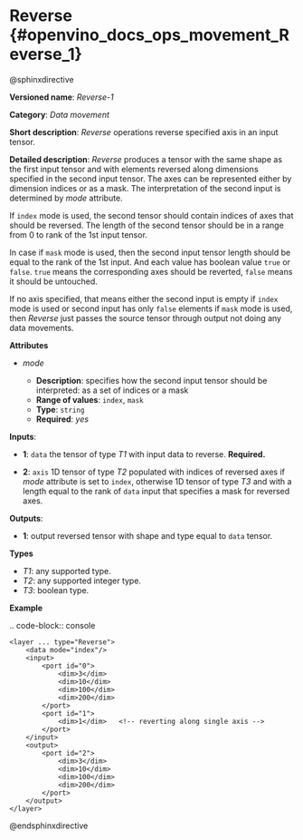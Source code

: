 # Reverse {#openvino_docs_ops_movement_Reverse_1}

@sphinxdirective

**Versioned name**: *Reverse-1*

**Category**: *Data movement*

**Short description**: *Reverse* operations reverse specified axis in an input tensor.

**Detailed description**: *Reverse* produces a tensor with the same shape as the first input tensor and with elements reversed along dimensions specified in the second input tensor. The axes can be represented either by dimension indices or as a mask. The interpretation of the second input is determined by *mode* attribute.

If ``index`` mode is used, the second tensor should contain indices of axes that should be reversed. The length of the second tensor should be in a range from 0 to rank of the 1st input tensor.

In case if ``mask`` mode is used, then the second input tensor length should be equal to the rank of the 1st input. And each value has boolean value ``true`` or ``false``. ``true`` means the corresponding axes should be reverted, ``false`` means it should be untouched.

If no axis specified, that means either the second input is empty if ``index`` mode is used or second input has only ``false`` elements if ``mask`` mode is used, then *Reverse* just passes the source tensor through output not doing any data movements.

**Attributes**

* *mode*

  * **Description**: specifies how the second input tensor should be interpreted: as a set of indices or a mask
  * **Range of values**: ``index``, ``mask``
  * **Type**: ``string``
  * **Required**: *yes*

**Inputs**:

*   **1**: ``data`` the tensor of type *T1* with input data to reverse. **Required.**

*   **2**: ``axis`` 1D tensor of type *T2* populated with indices of reversed axes if *mode* attribute is set to ``index``, otherwise 1D tensor of type *T3* and with a length equal to the rank of ``data`` input that specifies a mask for reversed axes.

**Outputs**:

*   **1**: output reversed tensor with shape and type equal to ``data`` tensor.

**Types**

* *T1*: any supported type.
* *T2*: any supported integer type.
* *T3*: boolean type.

**Example**

.. code-block:: console

    <layer ... type="Reverse">
        <data mode="index"/>
        <input>
            <port id="0">
                <dim>3</dim>
                <dim>10</dim>
                <dim>100</dim>
                <dim>200</dim>
            </port>
            <port id="1">
                <dim>1</dim>   <!-- reverting along single axis -->
            </port>
        </input>
        <output>
            <port id="2">
                <dim>3</dim>
                <dim>10</dim>
                <dim>100</dim>
                <dim>200</dim>
            </port>
        </output>
    </layer>


@endsphinxdirective


